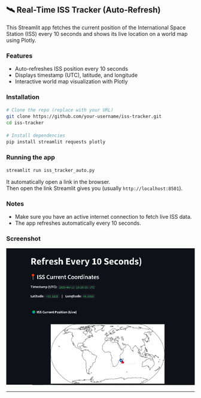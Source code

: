 
## 🛰️ Real-Time ISS Tracker (Auto-Refresh)

This Streamlit app fetches the current position of the International Space Station (ISS) every 10 seconds and shows its live location on a world map using Plotly.



### Features

* Auto-refreshes ISS position every 10 seconds
* Displays timestamp (UTC), latitude, and longitude
* Interactive world map visualization with Plotly


### Installation

```bash
# Clone the repo (replace with your URL)
git clone https://github.com/your-username/iss-tracker.git
cd iss-tracker

# Install dependencies
pip install streamlit requests plotly
```


### Running the app

```bash
streamlit run iss_tracker_auto.py
```
It automatically open a link in the browser.  
Then open the link Streamlit gives you (usually `http://localhost:8501`).


### Notes

* Make sure you have an active internet connection to fetch live ISS data.
* The app refreshes automatically every 10 seconds.


### Screenshot

![ISS Tracker Screenshot](images/ss.png)

---


